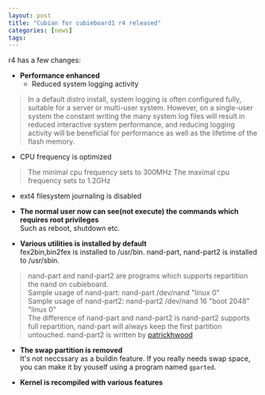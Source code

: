 ```yaml
---
layout: post
title: "Cubian for cubieboard1 r4 released"
categories: [news]
tags:
---
```

r4 has a few changes:

* **Performance enhanced**  
  * Reduced system logging activity
> In a default distro install, system logging is often configured fully, suitable for a server or multi-user system. However, on a single-user system the constant writing the many system log files will result in reduced interactive system performance, and reducing logging activity will be beneficial for performance as well as the lifetime of the flash memory.
  * CPU frequency is optimized
> The minimal cpu frequency sets to 300MHz
> The maximal cpu frequency sets to 1.2GHz
  * ext4 filesystem journaling is disabled

* **The normal user now can see(not execute) the commands which requires root privileges**  
  Such as reboot, shutdown etc.

* **Various utilities is installed by default**  
  fex2bin,bin2fex is installed to /usr/bin. nand-part, nand-part2 is installed to /usr/sbin.  
> nand-part and nand-part2 are programs which supports repartition the nand on cubieboard.  
> Sample usage of nand-part: nand-part /dev/nand "linux 0"  
> Sample usage of nand-part2: nand-part2 /dev/nand 16 "boot 2048" "linux 0"  
> The difference of nand-part and nand-part2 is nand-part2 supports full repartition, nand-part will always keep the first partition untouched. nand-part2 is written by [patrickhwood](https://github.com/patrickhwood)

* **The swap partition is removed**  
  It's not neccssary as a buildin feature. If you really needs swap space, you can make it by youself using a program named `gparted`.

* **Kernel is recompiled with various features**  
